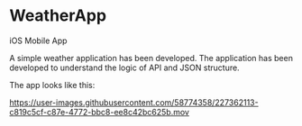 # WeatherApp
iOS Mobile App

A simple weather application has been developed. The application has been developed to understand the logic of API and JSON structure.  

The app looks like this:    
  
  

https://user-images.githubusercontent.com/58774358/227362113-c819c5cf-c87e-4772-bbc8-ee8c42bc625b.mov

